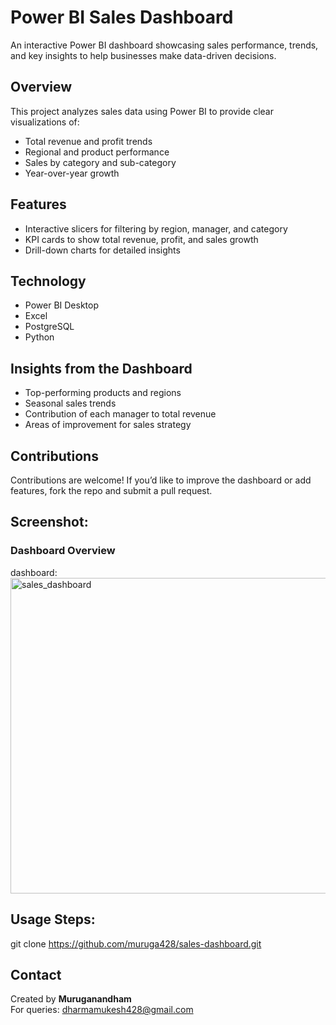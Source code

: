 # Power BI Sales Dashboard  

An interactive Power BI dashboard showcasing sales performance, trends, and key insights to help businesses make data-driven decisions.  

## Overview  
This project analyzes sales data using Power BI to provide clear visualizations of:  
- Total revenue and profit trends  
- Regional and product performance  
- Sales by category and sub-category  
- Year-over-year growth  

## Features  
- Interactive slicers for filtering by region, manager, and category  
- KPI cards to show total revenue, profit, and sales growth  
- Drill-down charts for detailed insights  

## Technology  
- Power BI Desktop  
- Excel  
- PostgreSQL  
- Python  

## Insights from the Dashboard  
- Top-performing products and regions  
- Seasonal sales trends  
- Contribution of each manager to total revenue  
- Areas of improvement for sales strategy  

## Contributions  
Contributions are welcome! If you’d like to improve the dashboard or add features, fork the repo and submit a pull request.  

## Screenshot:
### Dashboard Overview
dashboard: <img width="919" height="505" alt="sales_dashboard" src="https://github.com/user-attachments/assets/d6e3ed7e-f13e-4cd4-bd99-f3e822e9c51d" />

## Usage Steps:
git clone https://github.com/muruga428/sales-dashboard.git

## Contact  
Created by **Muruganandham**  
For queries: dharmamukesh428@gmail.com  

